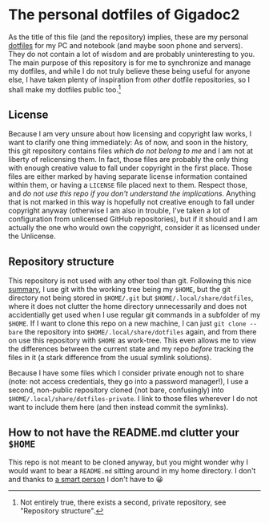 # The personal dotfiles of Gigadoc2
As the title of this file (and the repository) implies, these are my personal
[dotfiles][1] for my PC and notebook (and maybe soon phone and servers). They
do not contain a lot of wisdom and are probably uninteresting to you. The main
purpose of this repository is for me to synchronize and manage my dotfiles, and
while I do not truly believe these being useful for anyone else, I have
taken plenty of inspiration from _other_ dotfile repositories, so I shall make
my dotfiles public too.[^1]

## License
Because I am very unsure about how licensing and copyright law works, I want to
clarify one thing immediately: As of now, and soon in the history, this git
repository contains files _which do not belong to me_ and I am not at liberty of
relicensing them. In fact, those files are probably the only thing with enough
creative value to fall under copyright in the first place. Those files are
either marked by having separate license information contained within them, or
having a `LICENSE` file placed next to them. Respect those, and _do not use this
repo if you don't understand the implications_.
Anything that is not marked in this way is hopefully not creative enough to fall
under copyright anyway (otherwise I am also in trouble, I've taken a lot of
configuration from unlicensed GitHub repositories), but if it should and I am
actually the one who would own the copyright, consider it as licensed under the
Unlicense.

## Repository structure
This repository is not used with any other tool than git. Following this nice
[summary][2], I use git with the working tree being my `$HOME`, but the git
directory not being stored in `$HOME/.git` but `$HOME/.local/share/dotfiles`,
where it does not clutter the home directory unnecessarily and does not
accidentially get used when I use regular git commands in a subfolder of my
`$HOME`.
If I want to clone this repo on a new machine, I can just `git clone --bare` the
repository into `$HOME/.local/share/dotfiles` again, and from there on use
this repository with `$HOME` as work-tree. This even allows me to view the
differences between the current state and my repo _before_ tracking the files in
it (a stark difference from the usual symlink solutions).

Because I have some files which I consider private enough not to share (note:
not access credentials, they go into a password manager!), I use a second,
non-public repository cloned (not bare, confusingly) into
`$HOME/.local/share/dotfiles-private`. I link to those files wherever I do not
want to include them here (and then instead commit the symlinks).

## How to not have the README.md clutter your `$HOME`
This repo is not meant to be cloned anyway, but you might wonder why I would
want to bear a `README.md` sitting around in my home directory. I don't and
thanks to [a smart person][3] I don't have to 😀

[1]: <https://en.wikipedia.org/wiki/Hidden_file_and_hidden_directory#Unix_and_Unix-like_environments> "Wikipedia on dotfiles"
[2]: <https://wiki.archlinux.org/index.php/Dotfiles#Tracking_dotfiles_directly_with_Git> "Tracking dotfiles directly with Git"
[3]: <https://github.com/TheLocehiliosan/yadm/issues/93#issuecomment-582585718>
[^1]: Not entirely true, there exists a second, private repository, see
"Repository structure".

